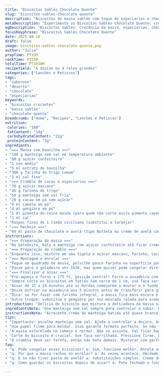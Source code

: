 ```yaml
---
title: "Biscoitos Sablés Chocolate Quente"
slug: "biscoitos-sables-chocolate-quente"
description: "Biscoitos de massa sablée com toque de especiarias e chocolate, enrolados com crocante de cacau e pitada de pimenta. Massa amanteigada e aromatizada que vai para geladeira para firmar, enquanto crumble de especiarias é feito à parte, criando contraste crocante. O recheio leva uma pasta doce de avelã, mas pode ter substitutos fáceis. Cada rolinho é fatiado e assado até dourar levemente embaixo. Versão sem lactose, sem castanhas e vegetariana. Ajustes na quantidade de açúcar e especiarias para equilíbrio de sabor e textura. Conservação em pote fechado fora da geladeira mantém crocância por dias."
metaDescription: "Experimente os Biscoitos Sablés Chocolate Quente; crocância, especiarias e chocólatras vão adorar essa mistura de sabores."
ogDescription: "Biscoitos Sablés. Crocância da massa, especiarias, chocolate e toque brasileiro. Uma receita perfeita para o café da tarde."
focusKeyphrase: "Biscoitos Sablés Chocolate Quente"
date: 2025-08-16
draft: false
image: biscoitos-sables-chocolate-quente.png
author: "Julia"
prepTime: PT55M
cookTime: PT15M
totalTime: PT1H10M
recipeYield: "6 dúzias ou 4 rolos grandes"
categories: ["Lanches e Petiscos"]
tags:
- "saboroso"
- "deserto"
- "chocolate"
- "especiarias"
keywords:
- "biscoitos crocantes"
- "massa sablée"
- "chocolate quente"
breadcrumb: ["Home", "Recipes", "Lanches e Petiscos"]
nutrition: 
 calories: "180"
 fatContent: "10g"
 carbohydrateContent: "22g"
 proteinContent: "2g"
ingredients:
- "=== Massa com baunilha ==="
- "180 g manteiga sem sal em temperatura ambiente"
- "80 g açúcar confeiteiro"
- "1 ovo médio"
- "5 ml extrato de baunilha"
- "300 g farinha de trigo comum"
- "2 ml sal fino"
- "=== Crumble de cacau e especiarias ==="
- "70 g açúcar mascavo"
- "45 g farinha de trigo"
- "50 g manteiga sem sal fria"
- "20 g cacau em pó sem açúcar"
- "8 ml canela em pó"
- "4 ml gengibre em pó"
- "1 ml pimenta-do-reino moída (para quem não curte muito pimenta cayenne)"
- "1 ml sal"
- "Raspas finas de 1 limão siciliano (substitui a laranja)"
- "=== Recheio ==="
- "60 ml pasta de chocolate e avelã (tipo Nuttela ou creme de avelã caseiro)"
instructions:
- "=== Preparação da massa ==="
- "Na batedeira, bata a manteiga com açúcar confeiteiro até ficar cremosa, quase branca. Não pule essa etapa, o creme influencia a textura final, deixa o biscoito quebradiço na medida certa. Junte ovo e baunilha, misture até uniforme. Aos poucos, reduza para velocidade baixa e incorpore farinha peneirada junto com o sal. A massa parece esfarelada no começo, não se assuste. Forme quatro quadrados com as mãos - isso facilita na hora de abrir depois, evite esticar direto grande. Enrole cada quadrado em filme plástico apertado. Leve à geladeira por cerca de 1 hora. A massa fica firme, ajuda no modelar e evita que rache na hora de enrolar."
- "=== Preparação do crumble ==="
- "Enquanto isso, misture em uma tigela o açúcar mascavo, farinha, cacau, canela, gengibre, pimenta e sal. Pique manteiga gelada em cubos pequenos e use um garfo ou batida curta para incorporar até virar uma farofa úmida grossa. Raspas de limão dão frescor que corta a doçura e o amargor do cacau. Cubra e deixe em temperatura ambiente, fica com textura perfeita para pressionar mais tarde na montagem."
- "=== Montagem e enrolar ==="
- "Pegue um quadrado de massa, polvilhe pouco farinha na superfície para não grudar. Abra com rolo até virar quadrado de uns 20 cm, nem muito fino nem grosso, tem que dar pra enrolar sem quebrar. Coloque sobre papel manteiga. Espalhe com uma colher cerca de 15 ml do recheio de avelã, mas ficando uns 2,5 cm livres na borda superior para ajudar no fechamento. Distribua 60 g do crumble por cima do recheio, pressione levemente para firmar, mas sem esmagar. Comece a enrolar a massa de baixo para cima, usando o papel para ajudar a pegar o rolo. A massa pode trincar, normal, é a umidade e temperatura, às vezes ajuda repassar com os dedos e pressionar antes de enrolar. Quando fechar, pressione a costura para selar. Enrole no filme plástico bem apertado para ganhar formato redondo e firme. Faça isso com todos os quatro quadrados."
- "Passe para a geladeira uns 1h30, mas quem quiser pode congelar direto neste ponto. Retira do frio uns 10 minutos antes de cortar - massa muito dura pode quebrar demais."
- "=== Finalizar e assar ==="
- "Pré-aqueça o forno a 175 ºC, posição central! Forre a assadeira com papel manteiga ou tapete de silicone."
- "Sempre corte os biscoitos em fatias com cerca de 1 cm, use faca serrilhada e faça cortes firmes, sem torcer para não amassar rolos. Vá dispondo os biscoitos com distância entre eles, pois crescem e soltam no forno."
- "Assar de 12 a 14 minutos até as bordas começarem a dourar e o fundo ter cor caramelo leve. O som na hora de tirar a assadeira - se escuta faísca no silêncio, quer dizer que já está no ponto para ficar crocante."
- "Deixe esfriar na assadeira uns 5 minutos antes de transferir para grade ou prato, ele dura 3 dias em pote fechado, longe da umidade pra não perder crocância."
- "Dica: se for fazer com farinha integral, a massa fica mais escura e firme; reduzir um pouco a manteiga ajuda no manuseio e evita que quebre."
- "Outro truque: substitua o gengibre por noz-moscada ralada para aroma mais quente e menos picância."
introduction: "Delícia de biscoito que mistura a delicadeza da massa sablée francesa com o aroma intenso das especiarias brasileiras. Um cuide especial no preparo, sem pressa, garantindo textura que desmancha na boca e toques de cacau que surpreendem no primeiro crocante. Massa firme e amanteigada que segura uma camada generosa de creme de avelã e crumble de especiarias com raspas de limão, deixando tudo equilibrado. Esse biscoito atravessa gerações, da minha primeira tentativa até agora, aprimorei a técnica do enrolar e a troca do limão pela laranja foi uma revolução para a fragrância. Ideal para o café da tarde com papo, ou quando precisa de algo pros dias frios e reunião em casa. Sem lactose, sem castanhas. E com toque de Brasil na forma e no sabor."
ingredientsNote: "Use manteiga sem sal sempre para controlar o sabor. O açúcar pode ser substituído por demerara, mas aí ajuste o adoçante da pasta de avelã para não ficar exagerado. A farinha comum funciona bem, mas se quiser mais rústico, farinha integral em parte da receita traz textura mais firme. O cacau deve ser em pó puro, nada de achocolatado para não azedar o crumble. No lugar do limão siciliano, a casca de tangerina pode substituir, para algo mais adocicado, e a pimenta-do-reino substitui o cayenne para um toque suave sem quitute picante demais. Tenha sempre papel filme para moldar e garantir formato perfeito. Entenda a diferença do açúcar confeiteiro para açúcar de mesa: o confeiteiro dissolve melhor na manteiga, dando maciez na massa, não pule. A pasta de chocolate pode ser feita em casa, misturando achocolatado com creme de leite vegetal, pra versão vegana, mas corte a quantidade para evitar massa mole demais."
instructionsNote: "Acrecente creme de manteiga batida até quase branco, só assim a massa fica aerada e o biscoito quebradiço, seca fica dura. Nada de amassar com colher – a textura deve parecer grumosa, mas unida no momento de formar os quadrados. A geladeira serve para firmar, não pule essa hora; massa quente rasga fácil e perde a forma ao enrolar. Lembre-se do papel manteiga para ajudar a abrir e utilizar na hora do fechamento, evita que enrole grudando nas mãos ou superfície. O segredo para o crumble é usar manteiga gelada e cortar com garfo, não bater demais, senão vira massa e não crocante. Timing no forno é olhão e faro: as bordas douradas, cheiro de biscoito assado e som delicado do estalar indicam ponto de saída. Para evitar quebra no corte, deixe descansar fora da geladeira por uns minutos depois de tirar o filme plástico. Se rachou, aperte com os dedos antes de assar, o calor vai selar. Feito em dobro, congela bem, só tomar cuidado pra não misturar com odores fortes na geladeira."
tips:
- "Importante: escolha manteiga sem sal. Ajuda a controlar a doçura. Açúcar pode mudar pra demerara. Ajuste a pasta de avelã. Cuidado com a quantidade."
- "Use papel filme para moldar. Isso garante formato perfeito. Se não tiver, pode usar papel toalha. Abre a massa sem grudar mãos."
- "A massa esfarelada no começo é normal. Não se assuste. Vai ficar bonita antes de assar. Dica: deixe descansar na geladeira; assim molda melhor."
- "Corte do biscoito é crucial. Use faca serrilhada. Pressione firme, não torça. O ideal são fatias de cerca de 1 cm. Assim ficam macios e crocantes."
- "O crumble deve ser farofa, então não bata demais. Misturar com garfo. Adicione raspas do limão. Isso corta a doçura intensa do chocolate."
faq:
- "q: Pode congelar esses biscoitos? a: Sim, funcione melhor. Enrole no filme, conserve fora da umidade. Depois descongele em temperatura ambiente."
- "q: Por que a massa rachou no enrolar? a: Às vezes acontece. Umidade e calor influenciam. Aperte com os dedos antes de assar, vai ajudar."
- "q: E se não tiver pasta de avelã? a: Substituições simples. Creme de avelã caseiro ou até manteiga de amendoim. Adoça um pouco mais."
- "q: Como guardar os biscoitos depois de assar? a: Pote fechado e longe da umidade. Assim ficam crocantes. Dura até 3 dias na boa conservação."

---
```

